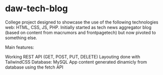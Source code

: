 # daw-tech-blog

College project designed to showcase the use of the following technologies web: HTML, CSS, JS, PHP.
Initially started as tech news aggregator blog (based on content from macrumors and frontpagetech) but now pivoted to something else.

Main features:

Working REST API (GET, POST, PUT, DELETE)
Layouting done with TailwindCSS
Database: MySQL
App content generated dinamicly from database using the fetch API


